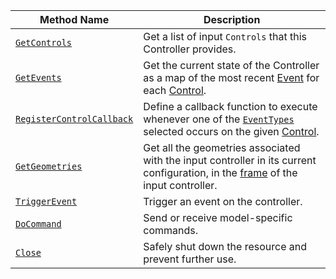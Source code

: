 <!-- prettier-ignore -->
Method Name | Description
----------- | -----------
[`GetControls`](/build/configure/components/input-controller/#getcontrols) | Get a list of input `Controls` that this Controller provides.
[`GetEvents`](/build/configure/components/input-controller/#getevents) | Get the current state of the Controller as a map of the most recent [Event](/build/configure/components/input-controller/#event-object) for each [Control](/build/configure/components/input-controller/#control-field).
[`RegisterControlCallback`](/build/configure/components/input-controller/#registercontrolcallback) | Define a callback function to execute whenever one of the [`EventTypes`](/build/configure/components/input-controller/#eventtype-field) selected occurs on the given [Control](/build/configure/components/input-controller/#control-field).
[`GetGeometries`](/build/configure/components/input-controller/#getgeometries) | Get all the geometries associated with the input controller in its current configuration, in the [frame](/mobility/frame-system/) of the input controller.
[`TriggerEvent`](/build/configure/components/input-controller/#triggerevent) | Trigger an event on the controller.
[`DoCommand`](/build/configure/components/input-controller/#docommand) | Send or receive model-specific commands.
[`Close`](/build/configure/components/input-controller/#close) | Safely shut down the resource and prevent further use.
